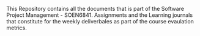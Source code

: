 This Repository contains all the documents that is part of the Software Project Management - SOEN6841. Assignments and the Learning journals that constitute for the weekly deliverbales as part of the course evaulation metrics.
